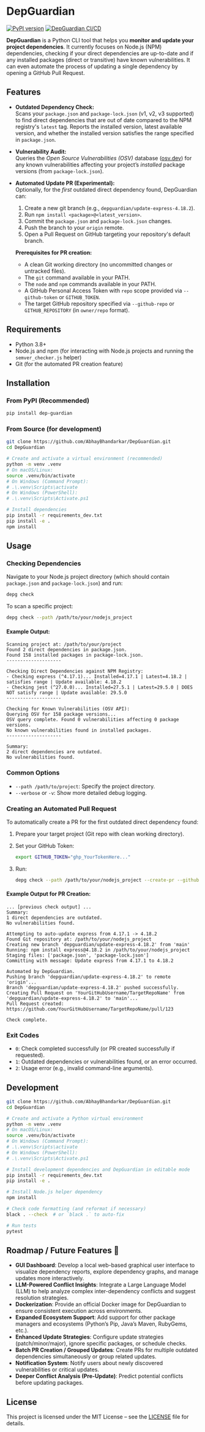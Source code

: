 # DepGuardian

[![PyPI version](https://badge.fury.io/py/dep-guardian.svg?icon=si%3Apython )](https://badge.fury.io/py/dep-guardian )
[![DepGuardian CI/CD](https://github.com/AbhayBhandarkar/DepGuardian/actions/workflows/ci.yml/badge.svg?branch=main)](https://github.com/AbhayBhandarkar/DepGuardian/actions/workflows/ci.yml)

**DepGuardian** is a Python CLI tool that helps you **monitor and update your project dependencies**. It currently focuses on Node.js (NPM) dependencies, checking if your direct dependencies are up-to-date and if any installed packages (direct or transitive) have known vulnerabilities. It can even automate the process of updating a single dependency by opening a GitHub Pull Request.

## Features

- **Outdated Dependency Check:**  
  Scans your `package.json` and `package-lock.json` (v1, v2, v3 supported) to find direct dependencies that are out of date compared to the NPM registry's `latest` tag. Reports the installed version, latest available version, and whether the installed version satisfies the range specified in `package.json`.

- **Vulnerability Audit:**  
  Queries the *Open Source Vulnerabilities (OSV)* database ([osv.dev](https://osv.dev/ )) for any known vulnerabilities affecting your project’s *installed* package versions (from `package-lock.json`).

- **Automated Update PR (Experimental):**  
  Optionally, for the *first* outdated direct dependency found, DepGuardian can:
  1. Create a new git branch (e.g., `depguardian/update-express-4.18.2`).
  2. Run `npm install <package>@<latest_version>`.
  3. Commit the `package.json` and `package-lock.json` changes.
  4. Push the branch to your `origin` remote.
  5. Open a Pull Request on GitHub targeting your repository's default branch.

  **Prerequisites for PR creation:**
  - A clean Git working directory (no uncommitted changes or untracked files).
  - The `git` command available in your PATH.
  - The `node` and `npm` commands available in your PATH.
  - A GitHub Personal Access Token with `repo` scope provided via `--github-token` or `GITHUB_TOKEN`.
  - The target GitHub repository specified via `--github-repo` or `GITHUB_REPOSITORY` (in `owner/repo` format).

## Requirements

- Python 3.8+
- Node.js and npm (for interacting with Node.js projects and running the `semver_checker.js` helper)
- Git (for the automated PR creation feature)

## Installation

### From PyPI (Recommended)

```bash
pip install dep-guardian
```

### From Source (for development)

```bash
git clone https://github.com/AbhayBhandarkar/DepGuardian.git 
cd DepGuardian

# Create and activate a virtual environment (recommended)
python -m venv .venv
# On macOS/Linux:
source .venv/bin/activate
# On Windows (Command Prompt):
# .\.venv\Scripts\activate
# On Windows (PowerShell):
# .\.venv\Scripts\Activate.ps1

# Install dependencies
pip install -r requirements_dev.txt
pip install -e .
npm install
```

## Usage

### Checking Dependencies

Navigate to your Node.js project directory (which should contain `package.json` and `package-lock.json`) and run:

```bash
depg check
```

To scan a specific project:

```bash
depg check --path /path/to/your/nodejs_project
```

#### Example Output:

```
Scanning project at: /path/to/your/project
Found 2 direct dependencies in package.json.
Found 158 installed packages in package-lock.json.
--------------------

Checking Direct Dependencies against NPM Registry:
- Checking express (^4.17.1)... Installed=4.17.1 | Latest=4.18.2 | satisfies range | Update available: 4.18.2
- Checking jest (^27.0.0)... Installed=27.5.1 | Latest=29.5.0 | DOES NOT satisfy range | Update available: 29.5.0
--------------------

Checking for Known Vulnerabilities (OSV API):
Querying OSV for 158 package versions...
OSV query complete. Found 0 vulnerabilities affecting 0 package versions.
No known vulnerabilities found in installed packages.
--------------------

Summary:
2 direct dependencies are outdated.
No vulnerabilities found.
```

### Common Options

- `--path /path/to/project`: Specify the project directory.
- `--verbose` or `-v`: Show more detailed debug logging.

### Creating an Automated Pull Request

To automatically create a PR for the first outdated direct dependency found:

1. Prepare your target project (Git repo with clean working directory).
2. Set your GitHub Token:

   ```bash
   export GITHUB_TOKEN="ghp_YourTokenHere..."
   ```

3. Run:

   ```bash
   depg check --path /path/to/your/nodejs_project --create-pr --github-repo YourGitHubUsername/TargetRepoName --verbose
   ```

#### Example Output for PR Creation:

```
... [previous check output] ...
Summary:
1 direct dependencies are outdated.
No vulnerabilities found.

Attempting to auto-update express from 4.17.1 -> 4.18.2
Found Git repository at: /path/to/your/nodejs_project
Creating new branch 'depguardian/update-express-4.18.2' from 'main'
Running: npm install express@4.18.2 in /path/to/your/nodejs_project
Staging files: ['package.json', 'package-lock.json']
Committing with message: Update express from 4.17.1 to 4.18.2

Automated by DepGuardian.
Pushing branch 'depguardian/update-express-4.18.2' to remote 'origin'...
Branch 'depguardian/update-express-4.18.2' pushed successfully.
Creating Pull Request on 'YourGitHubUsername/TargetRepoName' from 'depguardian/update-express-4.18.2' to 'main'...
Pull Request created: https://github.com/YourGitHubUsername/TargetRepoName/pull/123   

Check complete.
```

### Exit Codes

- `0`: Check completed successfully (or PR created successfully if requested).
- `1`: Outdated dependencies or vulnerabilities found, or an error occurred.
- `2`: Usage error (e.g., invalid command-line arguments).

## Development

```bash
git clone https://github.com/AbhayBhandarkar/DepGuardian.git 
cd DepGuardian

# Create and activate a Python virtual environment
python -m venv .venv
# On macOS/Linux:
source .venv/bin/activate
# On Windows (Command Prompt):
# .\.venv\Scripts\activate
# On Windows (PowerShell):
# .\.venv\Scripts\Activate.ps1

# Install development dependencies and DepGuardian in editable mode
pip install -r requirements_dev.txt
pip install -e .

# Install Node.js helper dependency
npm install

# Check code formatting (and reformat if necessary)
black . --check  # or `black .` to auto-fix

# Run tests
pytest
```

## Roadmap / Future Features 🚀

- **GUI Dashboard**: Develop a local web-based graphical user interface to visualize dependency reports, explore dependency graphs, and manage updates more interactively.
- **LLM-Powered Conflict Insights**: Integrate a Large Language Model (LLM) to help analyze complex inter-dependency conflicts and suggest resolution strategies.
- **Dockerization**: Provide an official Docker image for DepGuardian to ensure consistent execution across environments.
- **Expanded Ecosystem Support**: Add support for other package managers and ecosystems (Python’s Pip, Java’s Maven, RubyGems, etc.).
- **Enhanced Update Strategies**: Configure update strategies (patch/minor/major), ignore specific packages, or schedule checks.
- **Batch PR Creation / Grouped Updates**: Create PRs for multiple outdated dependencies simultaneously or group related updates.
- **Notification System**: Notify users about newly discovered vulnerabilities or critical updates.
- **Deeper Conflict Analysis (Pre-Update)**: Predict potential conflicts before updating packages.

## License

This project is licensed under the MIT License – see the [LICENSE](LICENSE) file for details.

